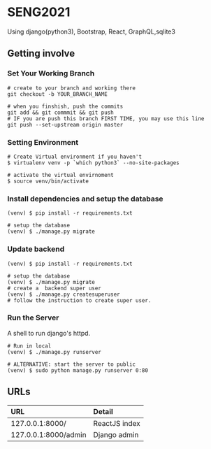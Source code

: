 # SENG2021

Using django(python3), Bootstrap, React, GraphQL,sqlite3

## Getting involve

### Set Your Working Branch

```shell
# create to your branch and working there
git checkout -b YOUR_BRANCH_NAME

# when you finshish, push the commits
git add && git commmit && git push
# IF you are push this branch FIRST TIME, you may use this line
git push --set-upstream origin master
```

### Setting Environment

```shell
# Create Virtual environment if you haven't
$ virtualenv venv -p `which python3` --no-site-packages
```

```shell
# activate the virtual envirnoment
$ source venv/bin/activate
```

### Install dependencies and setup the database
```shell
(venv) $ pip install -r requirements.txt

# setup the database
(venv) $ ./manage.py migrate
```

### Update backend
```shell
(venv) $ pip install -r requirements.txt

# setup the database
(venv) $ ./manage.py migrate
# create a  backend super user 
(venv) $ ./manage.py createsuperuser 
# follow the instruction to create super user.

```

### Run the Server

A shell to run django's httpd.

```shell
# Run in local
(venv) $ ./manage.py runserver

# ALTERNATIVE: start the server to public
(venv) $ sudo python manage.py runserver 0:80
```

## URLs

URL | Detail
:--- | :---
127.0.0.1:8000/ | ReactJS index
127.0.0.1:8000/admin | Django admin
